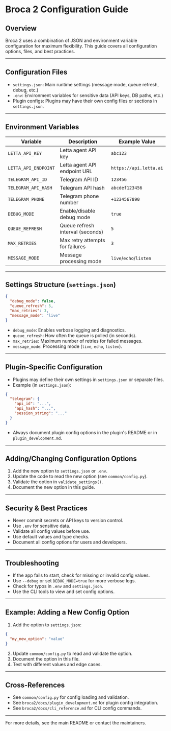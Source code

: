# Broca 2 Configuration Guide

## Overview
Broca 2 uses a combination of JSON and environment variable configuration for maximum flexibility. This guide covers all configuration options, files, and best practices.

---

## Configuration Files
- `settings.json`: Main runtime settings (message mode, queue refresh, debug, etc.)
- `.env`: Environment variables for sensitive data (API keys, DB paths, etc.)
- Plugin configs: Plugins may have their own config files or sections in `settings.json`.

---

## Environment Variables
| Variable                | Description                        | Example Value                |
|-------------------------|------------------------------------|------------------------------|
| `LETTA_API_KEY`         | Letta agent API key                | `abc123`                     |
| `LETTA_API_ENDPOINT`    | Letta agent API endpoint URL        | `https://api.letta.ai`       |
| `TELEGRAM_API_ID`       | Telegram API ID                    | `123456`                     |
| `TELEGRAM_API_HASH`     | Telegram API hash                  | `abcdef123456`               |
| `TELEGRAM_PHONE`        | Telegram phone number              | `+1234567890`                |
| `DEBUG_MODE`            | Enable/disable debug mode          | `true`                       |
| `QUEUE_REFRESH`         | Queue refresh interval (seconds)   | `5`                          |
| `MAX_RETRIES`           | Max retry attempts for failures     | `3`                          |
| `MESSAGE_MODE`          | Message processing mode            | `live`/`echo`/`listen`       |

---

## Settings Structure (`settings.json`)
```json
{
  "debug_mode": false,
  "queue_refresh": 5,
  "max_retries": 3,
  "message_mode": "live"
}
```
- `debug_mode`: Enables verbose logging and diagnostics.
- `queue_refresh`: How often the queue is polled (in seconds).
- `max_retries`: Maximum number of retries for failed messages.
- `message_mode`: Processing mode (`live`, `echo`, `listen`).

---

## Plugin-Specific Configuration
- Plugins may define their own settings in `settings.json` or separate files.
- Example (in `settings.json`):
```json
{
  "telegram": {
    "api_id": "...",
    "api_hash": "...",
    "session_string": "..."
  }
}
```
- Always document plugin config options in the plugin's README or in `plugin_development.md`.

---

## Adding/Changing Configuration Options
1. Add the new option to `settings.json` or `.env`.
2. Update the code to read the new option (see `common/config.py`).
3. Validate the option in `validate_settings()`.
4. Document the new option in this guide.

---

## Security & Best Practices
- Never commit secrets or API keys to version control.
- Use `.env` for sensitive data.
- Validate all config values before use.
- Use default values and type checks.
- Document all config options for users and developers.

---

## Troubleshooting
- If the app fails to start, check for missing or invalid config values.
- Use `--debug` or set `DEBUG_MODE=true` for more verbose logs.
- Check for typos in `.env` and `settings.json`.
- Use the CLI tools to view and set config options.

---

## Example: Adding a New Config Option
1. Add the option to `settings.json`:
```json
{
  "my_new_option": "value"
}
```
2. Update `common/config.py` to read and validate the option.
3. Document the option in this file.
4. Test with different values and edge cases.

---

## Cross-References
- See `common/config.py` for config loading and validation.
- See `broca2/docs/plugin_development.md` for plugin config integration.
- See `broca2/docs/cli_reference.md` for CLI config commands.

---

For more details, see the main README or contact the maintainers. 
